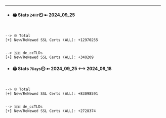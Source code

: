 

---
- #### 🖨️ **Stats** `24Hr`⏲️ ➼ 2024_09_25
```console


--> 🌐 Total
[+] New/ReNewed SSL Certs (ALL): +12970255


--> 🇩🇪 de_ccTLDs
[+] New/ReNewed SSL Certs (ALL): +340209

```

- #### 🖨️ **Stats** `7Days`⏲️ ➼ 2024_09_25 <--> 2024_09_18
```console


--> 🌐 Total
[+] New/ReNewed SSL Certs (ALL): +83098591


--> 🇩🇪 de_ccTLDs
[+] New/ReNewed SSL Certs (ALL): +2728374

```

